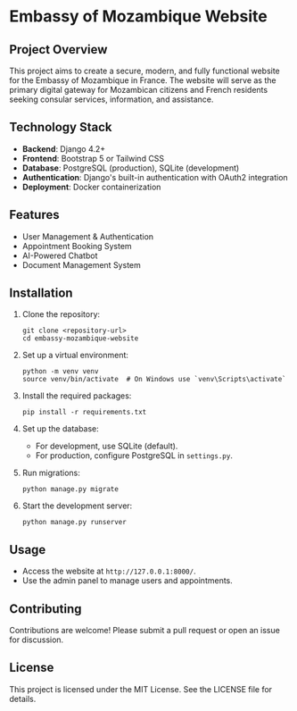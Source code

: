# Embassy of Mozambique Website

## Project Overview
This project aims to create a secure, modern, and fully functional website for the Embassy of Mozambique in France. The website will serve as the primary digital gateway for Mozambican citizens and French residents seeking consular services, information, and assistance.

## Technology Stack
- **Backend**: Django 4.2+
- **Frontend**: Bootstrap 5 or Tailwind CSS
- **Database**: PostgreSQL (production), SQLite (development)
- **Authentication**: Django's built-in authentication with OAuth2 integration
- **Deployment**: Docker containerization

## Features
- User Management & Authentication
- Appointment Booking System
- AI-Powered Chatbot
- Document Management System

## Installation
1. Clone the repository:
   ```
   git clone <repository-url>
   cd embassy-mozambique-website
   ```

2. Set up a virtual environment:
   ```
   python -m venv venv
   source venv/bin/activate  # On Windows use `venv\Scripts\activate`
   ```

3. Install the required packages:
   ```
   pip install -r requirements.txt
   ```

4. Set up the database:
   - For development, use SQLite (default).
   - For production, configure PostgreSQL in `settings.py`.

5. Run migrations:
   ```
   python manage.py migrate
   ```

6. Start the development server:
   ```
   python manage.py runserver
   ```

## Usage
- Access the website at `http://127.0.0.1:8000/`.
- Use the admin panel to manage users and appointments.

## Contributing
Contributions are welcome! Please submit a pull request or open an issue for discussion.

## License
This project is licensed under the MIT License. See the LICENSE file for details.